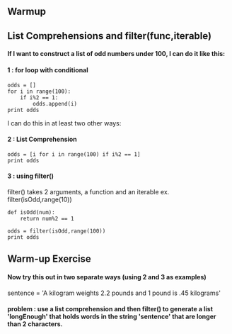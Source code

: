 ## Warmup

## List Comprehensions and filter(func,iterable)

#### If I want to construct a list of odd numbers under 100, I can do it like this:

#### 1 : for loop with conditional
    odds = []
    for i in range(100):
        if i%2 == 1:
            odds.append(i)
    print odds
      

I can do this in at least two other ways:

#### 2 : List Comprehension

    odds = [i for i in range(100) if i%2 == 1]
    print odds

#### 3 : using filter()

filter() takes 2 arguments, a function and an iterable
ex. filter(isOdd,range(10))

    def isOdd(num):
        return num%2 == 1

    odds = filter(isOdd,range(100))
    print odds

## Warm-up Exercise

#### Now try this out in two separate ways (using 2 and 3 as examples)

sentence = 'A kilogram weights 2.2 pounds and 1 pound is .45 kilograms'

#### problem : use a list comprehension and then filter() to generate a list 'longEnough' that holds words in the string 'sentence' that are longer than 2 characters.
